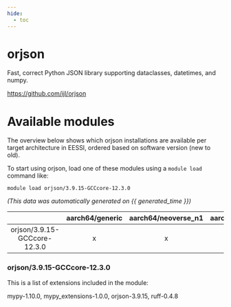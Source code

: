 ```yaml
---
hide:
  - toc
---
```


orjson
======


Fast, correct Python JSON library supporting dataclasses, datetimes, and numpy.

https://github.com/ijl/orjson
# Available modules


The overview below shows which orjson installations are available per target architecture in EESSI, ordered based on software version (new to old).

To start using orjson, load one of these modules using a `module load` command like:

```shell
module load orjson/3.9.15-GCCcore-12.3.0
```

*(This data was automatically generated on {{ generated_time }})*  

| |aarch64/generic|aarch64/neoverse_n1|aarch64/neoverse_v1|x86_64/generic|x86_64/amd/zen2|x86_64/amd/zen3|x86_64/amd/zen4|x86_64/intel/haswell|x86_64/intel/skylake_avx512|
| :---: | :---: | :---: | :---: | :---: | :---: | :---: | :---: | :---: | :---: |
|orjson/3.9.15-GCCcore-12.3.0|x|x|x|x|x|x|x|x|x|


### orjson/3.9.15-GCCcore-12.3.0

This is a list of extensions included in the module:

mypy-1.10.0, mypy_extensions-1.0.0, orjson-3.9.15, ruff-0.4.8